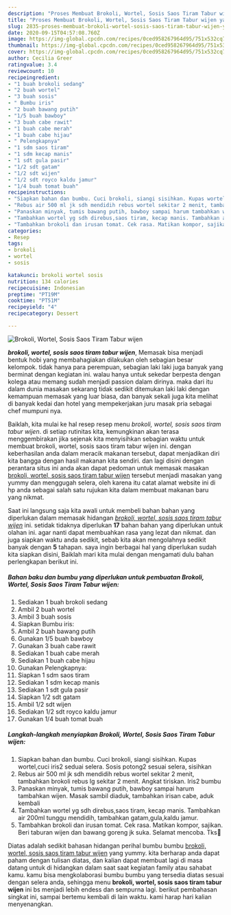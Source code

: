 ```yaml
---
description: "Proses Membuat Brokoli, Wortel, Sosis Saos Tiram Tabur wijen yang Bisa Manjain Lidah"
title: "Proses Membuat Brokoli, Wortel, Sosis Saos Tiram Tabur wijen yang Bisa Manjain Lidah"
slug: 2835-proses-membuat-brokoli-wortel-sosis-saos-tiram-tabur-wijen-yang-bisa-manjain-lidah
date: 2020-09-15T04:57:08.760Z
image: https://img-global.cpcdn.com/recipes/0ced958267964d95/751x532cq70/brokoli-wortel-sosis-saos-tiram-tabur-wijen-foto-resep-utama.jpg
thumbnail: https://img-global.cpcdn.com/recipes/0ced958267964d95/751x532cq70/brokoli-wortel-sosis-saos-tiram-tabur-wijen-foto-resep-utama.jpg
cover: https://img-global.cpcdn.com/recipes/0ced958267964d95/751x532cq70/brokoli-wortel-sosis-saos-tiram-tabur-wijen-foto-resep-utama.jpg
author: Cecilia Greer
ratingvalue: 3.4
reviewcount: 10
recipeingredient:
- "1 buah brokoli sedang"
- "2 buah wortel"
- "3 buah sosis"
- " Bumbu iris"
- "2 buah bawang putih"
- "1/5 buah bawboy"
- "3 buah cabe rawit"
- "1 buah cabe merah"
- "1 buah cabe hijau"
- " Pelengkapnya"
- "1 sdm saos tiram"
- "1 sdm kecap manis"
- "1 sdt gula pasir"
- "1/2 sdt gatam"
- "1/2 sdt wijen"
- "1/2 sdt royco kaldu jamur"
- "1/4 buah tomat buah"
recipeinstructions:
- "Siapkan bahan dan bumbu. Cuci brokoli, siangi sisihkan. Kupas wortel,cuci iris2 seduai selera. Sosis potong2 sesuai selera, sisihkan"
- "Rebus air 500 ml jk sdh mendidih rebus wortel sekitar 2 menit, tambahkan brokoli rebus lg sekitar 2 menit. Angkat tiriskan. Iris2 bumbu"
- "Panaskan minyak, tumis bawang putih, bawboy sampai harum tambahkan wijen. Masak sambil diaduk, tambahkan irisan cabe, aduk kembali"
- "Tambahkan wortel yg sdh direbus,saos tiram, kecap manis. Tambahkan air 200ml tunggu mendidih, tambahkan gatam,gula,kaldu jamur."
- "Tambahkan brokoli dan irusan tomat. Cek rasa. Matikan kompor, sajikan. Beri taburan wijen dan bawang goreng jk suka. Selamat mencoba. Tks🙏"
categories:
- Resep
tags:
- brokoli
- wortel
- sosis

katakunci: brokoli wortel sosis 
nutrition: 134 calories
recipecuisine: Indonesian
preptime: "PT19M"
cooktime: "PT51M"
recipeyield: "4"
recipecategory: Dessert

---
```



![Brokoli, Wortel, Sosis Saos Tiram Tabur wijen](https://img-global.cpcdn.com/recipes/0ced958267964d95/751x532cq70/brokoli-wortel-sosis-saos-tiram-tabur-wijen-foto-resep-utama.jpg)

<b><i>brokoli, wortel, sosis saos tiram tabur wijen</i></b>, Memasak bisa menjadi bentuk hobi yang membahagiakan dilakukan oleh sebagian besar kelompok. tidak hanya para perempuan, sebagian laki laki juga banyak yang berminat dengan kegiatan ini. walau hanya untuk sekedar berpesta dengan kolega atau memang sudah menjadi passion dalam dirinya. maka dari itu dalam dunia masakan sekarang tidak sedikit ditemukan laki laki dengan kemampuan memasak yang luar biasa, dan banyak sekali juga kita melihat di banyak kedai dan hotel yang mempekerjakan juru masak pria sebagai chef mumpuni nya.



Baiklah, kita mulai ke hal resep resep menu <i>brokoli, wortel, sosis saos tiram tabur wijen</i>. di setiap rutinitas kita, kemungkinan akan terasa menggembirakan jika sejenak kita menyisihkan sebagian waktu untuk membuat brokoli, wortel, sosis saos tiram tabur wijen ini. dengan keberhasilan anda dalam meracik makanan tersebut, dapat menjadikan diri kita bangga dengan hasil makanan kita sendiri. dan lagi disini dengan perantara situs ini anda akan dapat pedoman untuk memasak masakan <u>brokoli, wortel, sosis saos tiram tabur wijen</u> tersebut menjadi masakan yang yummy dan menggugah selera, oleh karena itu catat alamat website ini di hp anda sebagai salah satu rujukan kita dalam membuat makanan baru yang nikmat.


Saat ini langsung saja kita awali untuk membeli bahan bahan yang diperlukan dalam memasak hidangan <u><i>brokoli, wortel, sosis saos tiram tabur wijen</i></u> ini. setidak tidaknya diperlukan <b>17</b> bahan bahan yang diperlukan untuk olahan ini. agar nanti dapat membuahkan rasa yang lezat dan nikmat. dan juga siapkan waktu anda sedikit, sebab kita akan mengolahnya sedikit banyak dengan <b>5</b> tahapan. saya ingin berbagai hal yang diperlukan sudah kita siapkan disini, Baiklah mari kita mulai dengan mengamati dulu bahan perlengkapan berikut ini.

<!--inarticleads1-->

##### Bahan baku dan bumbu yang diperlukan untuk pembuatan Brokoli, Wortel, Sosis Saos Tiram Tabur wijen:

1. Sediakan 1 buah brokoli sedang
1. Ambil 2 buah wortel
1. Ambil 3 buah sosis
1. Siapkan  Bumbu iris:
1. Ambil 2 buah bawang putih
1. Gunakan 1/5 buah bawboy
1. Gunakan 3 buah cabe rawit
1. Sediakan 1 buah cabe merah
1. Sediakan 1 buah cabe hijau
1. Gunakan  Pelengkapnya:
1. Siapkan 1 sdm saos tiram
1. Sediakan 1 sdm kecap manis
1. Sediakan 1 sdt gula pasir
1. Siapkan 1/2 sdt gatam
1. Ambil 1/2 sdt wijen
1. Sediakan 1/2 sdt royco kaldu jamur
1. Gunakan 1/4 buah tomat buah




<!--inarticleads2-->

##### Langkah-langkah menyiapkan Brokoli, Wortel, Sosis Saos Tiram Tabur wijen:

1. Siapkan bahan dan bumbu. Cuci brokoli, siangi sisihkan. Kupas wortel,cuci iris2 seduai selera. Sosis potong2 sesuai selera, sisihkan
1. Rebus air 500 ml jk sdh mendidih rebus wortel sekitar 2 menit, tambahkan brokoli rebus lg sekitar 2 menit. Angkat tiriskan. Iris2 bumbu
1. Panaskan minyak, tumis bawang putih, bawboy sampai harum tambahkan wijen. Masak sambil diaduk, tambahkan irisan cabe, aduk kembali
1. Tambahkan wortel yg sdh direbus,saos tiram, kecap manis. Tambahkan air 200ml tunggu mendidih, tambahkan gatam,gula,kaldu jamur.
1. Tambahkan brokoli dan irusan tomat. Cek rasa. Matikan kompor, sajikan. Beri taburan wijen dan bawang goreng jk suka. Selamat mencoba. Tks🙏




Diatas adalah sedikit bahasan hidangan perihal bumbu bumbu <u>brokoli, wortel, sosis saos tiram tabur wijen</u> yang yummy. kita berharap anda dapat paham dengan tulisan diatas, dan kalian dapat membuat lagi di masa datang untuk di hidangkan dalam saat saat kegiatan family atau sahabat kamu. kamu bisa mengkolaborasi bumbu bumbu yang tersedia diatas sesuai dengan selera anda, sehingga menu <b>brokoli, wortel, sosis saos tiram tabur wijen</b> ini bs menjadi lebih endess dan sempurna lagi. berikut pembahasan singkat ini, sampai bertemu kembali di lain waktu. kami harap hari kalian menyenangkan.
